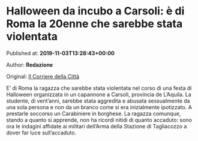 
# Halloween da incubo a Carsoli: è di Roma la 20enne che sarebbe stata violentata

Published at: **2019-11-03T13:28:43+00:00**

Author: **Redazione**

Original: [Il Corriere della Città](https://www.ilcorrieredellacitta.com/news/halloween-da-incubo-a-carsoli-e-di-roma-la-20enne-che-sarebbe-stata-violentata.html)

E’ di Roma la ragazza che sarebbe stata violentata nel corso di una festa di Halloween organizzata in un capannone a Carsoli, provincia de L’Aquila. La studente, di vent’anni, sarebbe stata aggredita e abusata sessualmente da una sola persona e non da un branco come si era inizialmente ipotizzato. A prestarle soccorso un Carabiniere in borghese. La ragazza comunque, stando a quanto si apprende, non ha ricordi nitidi di quanto accaduto: sono ora le indagini affidate ai militari dell’Arma della Stazione di Tagliacozzo a dover far luce sull’accaduto. 
 
